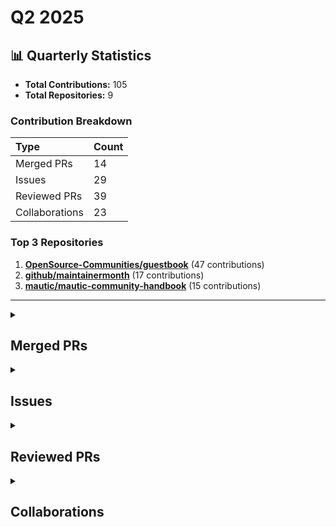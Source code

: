 # Q2 2025

## 📊 Quarterly Statistics

* **Total Contributions:** 105
* **Total Repositories:** 9

### Contribution Breakdown

| Type | Count |
| :--- | :--- |
| Merged PRs | 14 |
| Issues | 29 |
| Reviewed PRs | 39 |
| Collaborations | 23 |

### Top 3 Repositories

1. [**OpenSource-Communities/guestbook**](https://github.com/OpenSource-Communities/guestbook) (47 contributions)
2. [**github/maintainermonth**](https://github.com/github/maintainermonth) (17 contributions)
3. [**mautic/mautic-community-handbook**](https://github.com/mautic/mautic-community-handbook) (15 contributions)

---

<details>
 <summary><h2>Merged PRs</h2></summary>
<table style='width:100%; table-layout:fixed;'>
  <thead>
    <tr>
      <th style='width:5%;'>No.</th>
      <th style='width:20%;'>Project Name</th>
      <th style='width:30%;'>Title</th>
      <th style='width:15%;'>Created At</th>
      <th style='width:15%;'>Merged At</th>
      <th style='width:15%;'>Review Period</th>
    </tr>
  </thead>
  <tbody>
    <tr>
      <td>1.</td>
      <td>mautic/mautic-community-handbook</td>
      <td><a href='https://github.com/mautic/mautic-community-handbook/pull/309'>Remove Mautic features from Vale</a></td>
      <td>2025-06-26</td>
      <td>2025-06-26</td>
      <td>0 days</td>
    </tr>
    <tr>
      <td>2.</td>
      <td>Virtual-Coffee/VC-Community-Docs</td>
      <td><a href='https://github.com/Virtual-Coffee/VC-Community-Docs/pull/507'>docs: Update README and Maintainers Page</a></td>
      <td>2025-06-23</td>
      <td>2025-06-23</td>
      <td>0 days</td>
    </tr>
    <tr>
      <td>3.</td>
      <td>mautic/user-documentation</td>
      <td><a href='https://github.com/mautic/user-documentation/pull/402'>Remove update command from 6.0 docs</a></td>
      <td>2025-06-10</td>
      <td>2025-06-16</td>
      <td>6 days</td>
    </tr>
    <tr>
      <td>4.</td>
      <td>mautic/user-documentation</td>
      <td><a href='https://github.com/mautic/user-documentation/pull/401'>Remove update command from 5.2 docs</a></td>
      <td>2025-06-10</td>
      <td>2025-06-16</td>
      <td>6 days</td>
    </tr>
    <tr>
      <td>5.</td>
      <td>mautic/user-documentation</td>
      <td><a href='https://github.com/mautic/user-documentation/pull/400'>Remove update command from 5.x docs</a></td>
      <td>2025-06-10</td>
      <td>2025-06-16</td>
      <td>6 days</td>
    </tr>
    <tr>
      <td>6.</td>
      <td>mautic/user-documentation</td>
      <td><a href='https://github.com/mautic/user-documentation/pull/403'>Remove update command from 4.x docs</a></td>
      <td>2025-06-10</td>
      <td>2025-06-16</td>
      <td>6 days</td>
    </tr>
    <tr>
      <td>7.</td>
      <td>Virtual-Coffee/VC-Community-Docs</td>
      <td><a href='https://github.com/Virtual-Coffee/VC-Community-Docs/pull/504'>docs: Update root's README</a></td>
      <td>2025-06-03</td>
      <td>2025-06-05</td>
      <td>2 days</td>
    </tr>
    <tr>
      <td>8.</td>
      <td>Virtual-Coffee/VC-Community-Docs</td>
      <td><a href='https://github.com/Virtual-Coffee/VC-Community-Docs/pull/486'>docs: Update the docs for "New Year, New Goal" challenge</a></td>
      <td>2025-02-11</td>
      <td>2025-06-04</td>
      <td>113 days</td>
    </tr>
    <tr>
      <td>9.</td>
      <td>Virtual-Coffee/virtualcoffee.io</td>
      <td><a href='https://github.com/Virtual-Coffee/virtualcoffee.io/pull/1348'>Add "Summer 2025 Bi-Month Challenge: Get Job Ready" to the website</a></td>
      <td>2025-05-28</td>
      <td>2025-06-01</td>
      <td>4 days</td>
    </tr>
    <tr>
      <td>10.</td>
      <td>Virtual-Coffee/virtualcoffee.io</td>
      <td><a href='https://github.com/Virtual-Coffee/virtualcoffee.io/pull/1343'>feat: Add May 2025 Challenge to the Website</a></td>
      <td>2025-04-28</td>
      <td>2025-04-30</td>
      <td>2 days</td>
    </tr>
    <tr>
      <td>11.</td>
      <td>github/maintainermonth</td>
      <td><a href='https://github.com/github/maintainermonth/pull/300'>Change header's background color</a></td>
      <td>2025-04-23</td>
      <td>2025-04-23</td>
      <td>0 days</td>
    </tr>
    <tr>
      <td>12.</td>
      <td>github/maintainermonth</td>
      <td><a href='https://github.com/github/maintainermonth/pull/277'>fix: Change event labels' background color</a></td>
      <td>2025-04-21</td>
      <td>2025-04-22</td>
      <td>1 days</td>
    </tr>
    <tr>
      <td>13.</td>
      <td>github/maintainermonth</td>
      <td><a href='https://github.com/github/maintainermonth/pull/258'>fix: Blog title for Chrissy Codes</a></td>
      <td>2025-04-18</td>
      <td>2025-04-18</td>
      <td>0 days</td>
    </tr>
    <tr>
      <td>14.</td>
      <td>github/maintainermonth</td>
      <td><a href='https://github.com/github/maintainermonth/pull/255'>fix: Typo for the word "Maintainer"</a></td>
      <td>2025-04-17</td>
      <td>2025-04-17</td>
      <td>0 days</td>
    </tr>
  </tbody>
</table>
</details>

<details>
 <summary><h2>Issues</h2></summary>
<table style='width:100%; table-layout:fixed;'>
  <thead>
    <tr>
      <th style='width:5%;'>No.</th>
      <th style='width:25%;'>Project Name</th>
      <th style='width:35%;'>Title</th>
      <th style='width:15%;'>Created At</th>
      <th style='width:15%;'>Closed At</th>
      <th style='width:10%;'>Closing Period</th>
    </tr>
  </thead>
  <tbody>
    <tr>
      <td>1.</td>
      <td>mautic/mautic-community-handbook</td>
      <td><a href='https://github.com/mautic/mautic-community-handbook/issues/308'>Remove Mautic features from Vale</a></td>
      <td>2025-06-26</td>
      <td>2025-06-26</td>
      <td>0 days</td>
    </tr>
    <tr>
      <td>2.</td>
      <td>mautic/user-documentation</td>
      <td><a href='https://github.com/mautic/user-documentation/issues/399'>Remove harmful command</a></td>
      <td>2025-06-10</td>
      <td>2025-06-16</td>
      <td>7 days</td>
    </tr>
    <tr>
      <td>3.</td>
      <td>Virtual-Coffee/VC-Community-Docs</td>
      <td><a href='https://github.com/Virtual-Coffee/VC-Community-Docs/issues/506'>docs: Move Maintainers section from README to Maintainers page</a></td>
      <td>2025-06-08</td>
      <td>2025-06-23</td>
      <td>15 days</td>
    </tr>
    <tr>
      <td>4.</td>
      <td>Virtual-Coffee/VC-Community-Docs</td>
      <td><a href='https://github.com/Virtual-Coffee/VC-Community-Docs/issues/505'>Update docs' README</a></td>
      <td>2025-06-03</td>
      <td>2025-06-23</td>
      <td>20 days</td>
    </tr>
    <tr>
      <td>5.</td>
      <td>Virtual-Coffee/VC-Community-Docs</td>
      <td><a href='https://github.com/Virtual-Coffee/VC-Community-Docs/issues/503'>Update root's README</a></td>
      <td>2025-06-02</td>
      <td>2025-06-05</td>
      <td>3 days</td>
    </tr>
    <tr>
      <td>6.</td>
      <td>Virtual-Coffee/virtualcoffee.io</td>
      <td><a href='https://github.com/Virtual-Coffee/virtualcoffee.io/issues/1353'>Add Resources to the Job Hunt Page -- Do Not Close This Issue!</a></td>
      <td>2025-05-31</td>
      <td>N/A</td>
      <td>Open</td>
    </tr>
    <tr>
      <td>7.</td>
      <td>Virtual-Coffee/virtualcoffee.io</td>
      <td><a href='https://github.com/Virtual-Coffee/virtualcoffee.io/issues/1351'>Add Job Hunt to the Developer Resources</a></td>
      <td>2025-05-30</td>
      <td>2025-07-25</td>
      <td>56 days</td>
    </tr>
    <tr>
      <td>8.</td>
      <td>Virtual-Coffee/virtualcoffee.io</td>
      <td><a href='https://github.com/Virtual-Coffee/virtualcoffee.io/issues/1347'>Add June-July 2025 challenge to the website</a></td>
      <td>2025-05-28</td>
      <td>2025-06-01</td>
      <td>4 days</td>
    </tr>
    <tr>
      <td>9.</td>
      <td>OpenSource-Communities/pizza-verse</td>
      <td><a href='https://github.com/OpenSource-Communities/pizza-verse/issues/114'>Docs: Update docs</a></td>
      <td>2025-05-20</td>
      <td>2025-10-02</td>
      <td>135 days</td>
    </tr>
    <tr>
      <td>10.</td>
      <td>OpenSource-Communities/guestbook</td>
      <td><a href='https://github.com/OpenSource-Communities/guestbook/issues/755'>Docs: Update docs</a></td>
      <td>2025-05-20</td>
      <td>2025-09-04</td>
      <td>107 days</td>
    </tr>
    <tr>
      <td>11.</td>
      <td>mautic/mautic-community-handbook</td>
      <td><a href='https://github.com/mautic/mautic-community-handbook/issues/300'>Add `toctree` for the "Developer" section</a></td>
      <td>2025-05-05</td>
      <td>2025-07-29</td>
      <td>85 days</td>
    </tr>
    <tr>
      <td>12.</td>
      <td>OpenSource-Communities/guestbook</td>
      <td><a href='https://github.com/OpenSource-Communities/guestbook/issues/735'>Feature: Add @aerg04 as a contributor</a></td>
      <td>2025-04-29</td>
      <td>2025-04-29</td>
      <td>0 days</td>
    </tr>
    <tr>
      <td>13.</td>
      <td>Virtual-Coffee/virtualcoffee.io</td>
      <td><a href='https://github.com/Virtual-Coffee/virtualcoffee.io/issues/1342'>Add May 2025 Challenge to the Website</a></td>
      <td>2025-04-28</td>
      <td>2025-04-30</td>
      <td>2 days</td>
    </tr>
    <tr>
      <td>14.</td>
      <td>github/maintainermonth</td>
      <td><a href='https://github.com/github/maintainermonth/issues/274'>Event labels background color don't pass contrast checker for accessibility</a></td>
      <td>2025-04-20</td>
      <td>2025-04-22</td>
      <td>2 days</td>
    </tr>
    <tr>
      <td>15.</td>
      <td>github/maintainermonth</td>
      <td><a href='https://github.com/github/maintainermonth/issues/273'>Background color for podcast label doesn't pass color contrast for accessibility</a></td>
      <td>2025-04-20</td>
      <td>2025-04-20</td>
      <td>0 days</td>
    </tr>
    <tr>
      <td>16.</td>
      <td>github/maintainermonth</td>
      <td><a href='https://github.com/github/maintainermonth/issues/272'>Issues with `yarn` on Windows 11</a></td>
      <td>2025-04-20</td>
      <td>N/A</td>
      <td>Open</td>
    </tr>
    <tr>
      <td>17.</td>
      <td>github/maintainermonth</td>
      <td><a href='https://github.com/github/maintainermonth/issues/270'>Add CODEOWNERS file</a></td>
      <td>2025-04-20</td>
      <td>2025-04-24</td>
      <td>4 days</td>
    </tr>
    <tr>
      <td>18.</td>
      <td>github/maintainermonth</td>
      <td><a href='https://github.com/github/maintainermonth/issues/265'>Inline buttons are causing white space on mobile screen</a></td>
      <td>2025-04-18</td>
      <td>2025-04-29</td>
      <td>10 days</td>
    </tr>
    <tr>
      <td>19.</td>
      <td>github/maintainermonth</td>
      <td><a href='https://github.com/github/maintainermonth/issues/259'>Text and button overlap with image on mobile screens </a></td>
      <td>2025-04-18</td>
      <td>N/A</td>
      <td>Open</td>
    </tr>
    <tr>
      <td>20.</td>
      <td>github/maintainermonth</td>
      <td><a href='https://github.com/github/maintainermonth/issues/257'>Incorrect title in the library</a></td>
      <td>2025-04-18</td>
      <td>2025-04-18</td>
      <td>0 days</td>
    </tr>
    <tr>
      <td>21.</td>
      <td>github/maintainermonth</td>
      <td><a href='https://github.com/github/maintainermonth/issues/256'>Typo for the word "Maintainer"</a></td>
      <td>2025-04-17</td>
      <td>2025-04-17</td>
      <td>0 days</td>
    </tr>
    <tr>
      <td>22.</td>
      <td>mautic/mautic-community-handbook</td>
      <td><a href='https://github.com/mautic/mautic-community-handbook/issues/289'>Convert "Community reviews" section to RST</a></td>
      <td>2025-04-16</td>
      <td>2025-07-31</td>
      <td>106 days</td>
    </tr>
    <tr>
      <td>23.</td>
      <td>mautic/mautic-community-handbook</td>
      <td><a href='https://github.com/mautic/mautic-community-handbook/issues/288'>Convert "Developer documentation" section to RST</a></td>
      <td>2025-04-16</td>
      <td>2025-07-31</td>
      <td>106 days</td>
    </tr>
    <tr>
      <td>24.</td>
      <td>mautic/mautic-community-handbook</td>
      <td><a href='https://github.com/mautic/mautic-community-handbook/issues/287'>Convert "Pull requests" section to RST</a></td>
      <td>2025-04-16</td>
      <td>2025-07-31</td>
      <td>106 days</td>
    </tr>
    <tr>
      <td>25.</td>
      <td>mautic/mautic-community-handbook</td>
      <td><a href='https://github.com/mautic/mautic-community-handbook/issues/286'>Convert "Bugs" section to RST</a></td>
      <td>2025-04-16</td>
      <td>2025-07-31</td>
      <td>106 days</td>
    </tr>
    <tr>
      <td>26.</td>
      <td>mautic/mautic-community-handbook</td>
      <td><a href='https://github.com/mautic/mautic-community-handbook/issues/285'>Convert "Local environment setup" to RST</a></td>
      <td>2025-04-16</td>
      <td>2025-07-31</td>
      <td>106 days</td>
    </tr>
    <tr>
      <td>27.</td>
      <td>mautic/mautic-community-handbook</td>
      <td><a href='https://github.com/mautic/mautic-community-handbook/issues/284'>Convert "Code" section to RST</a></td>
      <td>2025-04-16</td>
      <td>2025-07-31</td>
      <td>106 days</td>
    </tr>
    <tr>
      <td>28.</td>
      <td>mautic/mautic-community-handbook</td>
      <td><a href='https://github.com/mautic/mautic-community-handbook/issues/283'>Developer - https://contribute.mautic.org/contributing-to-mautic/developer</a></td>
      <td>2025-04-16</td>
      <td>2025-04-16</td>
      <td>0 days</td>
    </tr>
    <tr>
      <td>29.</td>
      <td>mautic/mautic-community-handbook</td>
      <td><a href='https://github.com/mautic/mautic-community-handbook/issues/282'>Convert "Developer" section in the "Contributing to Mautic" section to RST</a></td>
      <td>2025-04-14</td>
      <td>2025-07-31</td>
      <td>108 days</td>
    </tr>
  </tbody>
</table>
</details>

<details>
 <summary><h2>Reviewed PRs</h2></summary>
<table style='width:100%; table-layout:fixed;'>
  <thead>
    <tr>
      <th style='width:5%;'>No.</th>
      <th style='width:20%;'>Project Name</th>
      <th style='width:28%;'>Title</th>
      <th style='width:10%;'>Created At</th>
      <th style='width:15%;'>My First Review</th>
      <th style='width:10%;'>My First Review Period</th>
      <th style='width:14%;'>Last Update / State</th>
    </tr>
  </thead>
  <tbody>
    <tr>
      <td>1.</td>
      <td>OpenSource-Communities/guestbook</td>
      <td><a href='https://github.com/OpenSource-Communities/guestbook/pull/786'>feat: add @acskii as a contributor</a></td>
      <td>2025-06-29</td>
      <td>2025-06-30</td>
      <td>1 days</td>
      <td>2025-06-30<br><strong>MERGED</strong></td>
    </tr>
    <tr>
      <td>2.</td>
      <td>mautic/mautic-community-handbook</td>
      <td><a href='https://github.com/mautic/mautic-community-handbook/pull/306'>Add Python path to VCS settings in devcontainer.json</a></td>
      <td>2025-06-20</td>
      <td>2025-06-20</td>
      <td>0 days</td>
      <td>2025-06-26<br><strong>MERGED</strong></td>
    </tr>
    <tr>
      <td>3.</td>
      <td>mautic/mautic-community-handbook</td>
      <td><a href='https://github.com/mautic/mautic-community-handbook/pull/307'>Small heading nesting fix</a></td>
      <td>2025-06-26</td>
      <td>2025-06-26</td>
      <td>0 days</td>
      <td>2025-06-26<br><strong>MERGED</strong></td>
    </tr>
    <tr>
      <td>4.</td>
      <td>mautic/mautic-community-handbook</td>
      <td><a href='https://github.com/mautic/mautic-community-handbook/pull/303'>Update governance model: Product-specific governance</a></td>
      <td>2025-05-14</td>
      <td>2025-06-04</td>
      <td>21 days</td>
      <td>2025-06-26<br><strong>MERGED</strong></td>
    </tr>
    <tr>
      <td>5.</td>
      <td>mautic/mautic-community-handbook</td>
      <td><a href='https://github.com/mautic/mautic-community-handbook/pull/305'>Add support for GitHub Codespaces</a></td>
      <td>2025-06-17</td>
      <td>2025-06-19</td>
      <td>2 days</td>
      <td>2025-06-19<br><strong>MERGED</strong></td>
    </tr>
    <tr>
      <td>6.</td>
      <td>OpenSource-Communities/guestbook</td>
      <td><a href='https://github.com/OpenSource-Communities/guestbook/pull/784'>feat: Add @Akintademuyiwa24 as a contributor</a></td>
      <td>2025-06-13</td>
      <td>2025-06-17</td>
      <td>3 days</td>
      <td>2025-06-17<br><strong>MERGED</strong></td>
    </tr>
    <tr>
      <td>7.</td>
      <td>OpenSource-Communities/guestbook</td>
      <td><a href='https://github.com/OpenSource-Communities/guestbook/pull/777'>docs: update @sujanthapa01 as a contributor</a></td>
      <td>2025-06-06</td>
      <td>2025-06-09</td>
      <td>3 days</td>
      <td>2025-06-12<br><strong>CLOSED</strong></td>
    </tr>
    <tr>
      <td>8.</td>
      <td>OpenSource-Communities/guestbook</td>
      <td><a href='https://github.com/OpenSource-Communities/guestbook/pull/782'>feat: Add @mathncode-sid as a contributor</a></td>
      <td>2025-06-09</td>
      <td>2025-06-09</td>
      <td>0 days</td>
      <td>2025-06-11<br><strong>MERGED</strong></td>
    </tr>
    <tr>
      <td>9.</td>
      <td>OpenSource-Communities/guestbook</td>
      <td><a href='https://github.com/OpenSource-Communities/guestbook/pull/779'>feat: Add @darlopvil as a contributor</a></td>
      <td>2025-06-07</td>
      <td>2025-06-09</td>
      <td>2 days</td>
      <td>2025-06-09<br><strong>MERGED</strong></td>
    </tr>
    <tr>
      <td>10.</td>
      <td>github/maintainermonth</td>
      <td><a href='https://github.com/github/maintainermonth/pull/327'>docs: improve CONTRIBUTING.md</a></td>
      <td>2025-05-06</td>
      <td>2025-05-07</td>
      <td>1 days</td>
      <td>2025-06-06<br><strong>CLOSED</strong></td>
    </tr>
    <tr>
      <td>11.</td>
      <td>Virtual-Coffee/VC-Community-Docs</td>
      <td><a href='https://github.com/Virtual-Coffee/VC-Community-Docs/pull/502'>501 docs update the coffee tables documentation</a></td>
      <td>2025-06-01</td>
      <td>2025-06-02</td>
      <td>2 days</td>
      <td>2025-06-05<br><strong>MERGED</strong></td>
    </tr>
    <tr>
      <td>12.</td>
      <td>OpenSource-Communities/guestbook</td>
      <td><a href='https://github.com/OpenSource-Communities/guestbook/pull/736'>docs: Add Akhilesh1310 to Contributors Section</a></td>
      <td>2025-05-01</td>
      <td>2025-05-02</td>
      <td>1 days</td>
      <td>2025-06-02<br><strong>CLOSED</strong></td>
    </tr>
    <tr>
      <td>13.</td>
      <td>OpenSource-Communities/guestbook</td>
      <td><a href='https://github.com/OpenSource-Communities/guestbook/pull/732'>docs: add @edwinkuruvila as a contributor</a></td>
      <td>2025-04-21</td>
      <td>2025-04-28</td>
      <td>7 days</td>
      <td>2025-06-02<br><strong>MERGED</strong></td>
    </tr>
    <tr>
      <td>14.</td>
      <td>OpenSource-Communities/guestbook</td>
      <td><a href='https://github.com/OpenSource-Communities/guestbook/pull/724'>feat: add ghostdeveloper404 as a contributor</a></td>
      <td>2025-04-11</td>
      <td>2025-04-12</td>
      <td>1 days</td>
      <td>2025-05-29<br><strong>CLOSED</strong></td>
    </tr>
    <tr>
      <td>15.</td>
      <td>OpenSource-Communities/guestbook</td>
      <td><a href='https://github.com/OpenSource-Communities/guestbook/pull/722'>feat: Add <@Justin-WebDev> as a contributor</a></td>
      <td>2025-04-08</td>
      <td>2025-04-09</td>
      <td>1 days</td>
      <td>2025-05-29<br><strong>MERGED</strong></td>
    </tr>
    <tr>
      <td>16.</td>
      <td>OpenSource-Communities/guestbook</td>
      <td><a href='https://github.com/OpenSource-Communities/guestbook/pull/719'>feat: Add @JingjieGao as a contributor</a></td>
      <td>2025-04-07</td>
      <td>2025-04-09</td>
      <td>3 days</td>
      <td>2025-05-29<br><strong>MERGED</strong></td>
    </tr>
    <tr>
      <td>17.</td>
      <td>OpenSource-Communities/guestbook</td>
      <td><a href='https://github.com/OpenSource-Communities/guestbook/pull/717'>feat: Add @matheus0214 as a contributor</a></td>
      <td>2025-04-06</td>
      <td>2025-04-09</td>
      <td>3 days</td>
      <td>2025-05-29<br><strong>MERGED</strong></td>
    </tr>
    <tr>
      <td>18.</td>
      <td>OpenSource-Communities/guestbook</td>
      <td><a href='https://github.com/OpenSource-Communities/guestbook/pull/761'>docs: add @TomasDarquier as a contributor</a></td>
      <td>2025-05-28</td>
      <td>2025-05-29</td>
      <td>1 days</td>
      <td>2025-05-29<br><strong>MERGED</strong></td>
    </tr>
    <tr>
      <td>19.</td>
      <td>OpenSource-Communities/guestbook</td>
      <td><a href='https://github.com/OpenSource-Communities/guestbook/pull/758'>docs: add @topSimpa as a contributor</a></td>
      <td>2025-05-21</td>
      <td>2025-05-21</td>
      <td>0 days</td>
      <td>2025-05-21<br><strong>MERGED</strong></td>
    </tr>
    <tr>
      <td>20.</td>
      <td>OpenSource-Communities/guestbook</td>
      <td><a href='https://github.com/OpenSource-Communities/guestbook/pull/752'>feat: add @drazerd as a contributor</a></td>
      <td>2025-05-17</td>
      <td>2025-05-19</td>
      <td>2 days</td>
      <td>2025-05-19<br><strong>MERGED</strong></td>
    </tr>
    <tr>
      <td>21.</td>
      <td>OpenSource-Communities/guestbook</td>
      <td><a href='https://github.com/OpenSource-Communities/guestbook/pull/738'>feat: Add porteristhechampion as a contributor</a></td>
      <td>2025-05-05</td>
      <td>2025-05-16</td>
      <td>11 days</td>
      <td>2025-05-16<br><strong>MERGED</strong></td>
    </tr>
    <tr>
      <td>22.</td>
      <td>OpenSource-Communities/pizza-verse</td>
      <td><a href='https://github.com/OpenSource-Communities/pizza-verse/pull/108'>feat: Add BBQ Chicken Pizza</a></td>
      <td>2024-09-03</td>
      <td>2024-09-06</td>
      <td>3 days</td>
      <td>2025-05-10<br><strong>CLOSED</strong></td>
    </tr>
    <tr>
      <td>23.</td>
      <td>OpenSource-Communities/guestbook</td>
      <td><a href='https://github.com/OpenSource-Communities/guestbook/pull/728'>docs: add @QUxPTA as a contributor</a></td>
      <td>2025-04-15</td>
      <td>2025-04-28</td>
      <td>13 days</td>
      <td>2025-04-29<br><strong>MERGED</strong></td>
    </tr>
    <tr>
      <td>24.</td>
      <td>OpenSource-Communities/guestbook</td>
      <td><a href='https://github.com/OpenSource-Communities/guestbook/pull/730'>feat: Add sademban as a contributor</a></td>
      <td>2025-04-20</td>
      <td>2025-04-28</td>
      <td>8 days</td>
      <td>2025-04-29<br><strong>MERGED</strong></td>
    </tr>
    <tr>
      <td>25.</td>
      <td>OpenSource-Communities/pizza-verse</td>
      <td><a href='https://github.com/OpenSource-Communities/pizza-verse/pull/112'>feat: Add new pizza recipe</a></td>
      <td>2025-04-15</td>
      <td>2025-04-29</td>
      <td>14 days</td>
      <td>2025-04-29<br><strong>OPEN</strong></td>
    </tr>
    <tr>
      <td>26.</td>
      <td>OpenSource-Communities/guestbook</td>
      <td><a href='https://github.com/OpenSource-Communities/guestbook/pull/703'>feat: Add @aerg04 as a contributor</a></td>
      <td>2025-03-08</td>
      <td>2025-03-11</td>
      <td>3 days</td>
      <td>2025-04-29<br><strong>MERGED</strong></td>
    </tr>
    <tr>
      <td>27.</td>
      <td>OpenSource-Communities/guestbook</td>
      <td><a href='https://github.com/OpenSource-Communities/guestbook/pull/715'>feat: Add @TanishqV5 as contributor</a></td>
      <td>2025-04-01</td>
      <td>2025-04-03</td>
      <td>2 days</td>
      <td>2025-04-29<br><strong>MERGED</strong></td>
    </tr>
    <tr>
      <td>28.</td>
      <td>OpenSource-Communities/guestbook</td>
      <td><a href='https://github.com/OpenSource-Communities/guestbook/pull/702'>feat: Add @voaidesr as a contributor </a></td>
      <td>2025-03-08</td>
      <td>2025-03-11</td>
      <td>3 days</td>
      <td>2025-04-29<br><strong>MERGED</strong></td>
    </tr>
    <tr>
      <td>29.</td>
      <td>OpenSource-Communities/guestbook</td>
      <td><a href='https://github.com/OpenSource-Communities/guestbook/pull/692'>feat: Add @vivienogoun as a contributor</a></td>
      <td>2025-02-25</td>
      <td>2025-02-26</td>
      <td>1 days</td>
      <td>2025-04-29<br><strong>MERGED</strong></td>
    </tr>
    <tr>
      <td>30.</td>
      <td>OpenSource-Communities/guestbook</td>
      <td><a href='https://github.com/OpenSource-Communities/guestbook/pull/672'>docs: add @Muzammil-cyber as a contributor</a></td>
      <td>2025-02-13</td>
      <td>2025-02-13</td>
      <td>0 days</td>
      <td>2025-04-29<br><strong>MERGED</strong></td>
    </tr>
    <tr>
      <td>31.</td>
      <td>OpenSource-Communities/guestbook</td>
      <td><a href='https://github.com/OpenSource-Communities/guestbook/pull/658'>docs: add @doraemon2200 as a contributor</a></td>
      <td>2025-01-31</td>
      <td>2025-02-05</td>
      <td>5 days</td>
      <td>2025-04-29<br><strong>MERGED</strong></td>
    </tr>
    <tr>
      <td>32.</td>
      <td>OpenSource-Communities/guestbook</td>
      <td><a href='https://github.com/OpenSource-Communities/guestbook/pull/633'>docs: add @madevanni as a contributor</a></td>
      <td>2025-01-13</td>
      <td>2025-01-20</td>
      <td>7 days</td>
      <td>2025-04-29<br><strong>MERGED</strong></td>
    </tr>
    <tr>
      <td>33.</td>
      <td>OpenSource-Communities/guestbook</td>
      <td><a href='https://github.com/OpenSource-Communities/guestbook/pull/631'>feat: Add @Lmdingi as a contributor</a></td>
      <td>2025-01-11</td>
      <td>2025-01-20</td>
      <td>9 days</td>
      <td>2025-04-29<br><strong>MERGED</strong></td>
    </tr>
    <tr>
      <td>34.</td>
      <td>OpenSource-Communities/guestbook</td>
      <td><a href='https://github.com/OpenSource-Communities/guestbook/pull/726'>feat: Add <@Alz3bi> as a contributor</a></td>
      <td>2025-04-13</td>
      <td>2025-04-28</td>
      <td>15 days</td>
      <td>2025-04-28<br><strong>MERGED</strong></td>
    </tr>
    <tr>
      <td>35.</td>
      <td>Virtual-Coffee/VC-Community-Docs</td>
      <td><a href='https://github.com/Virtual-Coffee/VC-Community-Docs/pull/491'>docs: Replace references to old newsletter link with new link</a></td>
      <td>2025-03-22</td>
      <td>2025-03-25</td>
      <td>3 days</td>
      <td>2025-04-20<br><strong>MERGED</strong></td>
    </tr>
    <tr>
      <td>36.</td>
      <td>OpenSource-Communities/guestbook</td>
      <td><a href='https://github.com/OpenSource-Communities/guestbook/pull/720'>feat: Add @samuelard7 as a contributor</a></td>
      <td>2025-04-08</td>
      <td>2025-04-09</td>
      <td>1 days</td>
      <td>2025-04-09<br><strong>MERGED</strong></td>
    </tr>
    <tr>
      <td>37.</td>
      <td>OpenSource-Communities/guestbook</td>
      <td><a href='https://github.com/OpenSource-Communities/guestbook/pull/708'>feat: Add @samuelard7 as a contributor</a></td>
      <td>2025-03-19</td>
      <td>2025-03-21</td>
      <td>3 days</td>
      <td>2025-04-08<br><strong>CLOSED</strong></td>
    </tr>
    <tr>
      <td>38.</td>
      <td>OpenSource-Communities/guestbook</td>
      <td><a href='https://github.com/OpenSource-Communities/guestbook/pull/712'>feat: Add @ValLee4 as a contributor</a></td>
      <td>2025-03-29</td>
      <td>2025-04-03</td>
      <td>4 days</td>
      <td>2025-04-03<br><strong>MERGED</strong></td>
    </tr>
    <tr>
      <td>39.</td>
      <td>OpenSource-Communities/intro</td>
      <td><a href='https://github.com/OpenSource-Communities/intro/pull/256'>fix: typo and grammatical issue</a></td>
      <td>2025-03-29</td>
      <td>2025-04-03</td>
      <td>5 days</td>
      <td>2025-04-03<br><strong>MERGED</strong></td>
    </tr>
  </tbody>
</table>
</details>

<details>
 <summary><h2>Collaborations</h2></summary>
<table style='width:100%; table-layout:fixed;'>
  <thead>
    <tr>
      <th style='width:5%;'>No.</th>
      <th style='width:30%;'>Project Name</th>
      <th style='width:35%;'>Title</th>
      <th style='width:15%;'>Created At</th>
      <th style='width:15%;'>Commented At</th>
    </tr>
  </thead>
  <tbody>
    <tr>
      <td>1.</td>
      <td>Virtual-Coffee/virtualcoffee.io</td>
      <td><a href='https://github.com/Virtual-Coffee/virtualcoffee.io/issues/1356'>Broken link: /podcast/0204-debra-kaye</a></td>
      <td>2025-06-05</td>
      <td>2025-06-09</td>
    </tr>
    <tr>
      <td>2.</td>
      <td>OpenSource-Communities/guestbook</td>
      <td><a href='https://github.com/OpenSource-Communities/guestbook/pull/776'>docs: update @sujanthapa01 as a contributor</a></td>
      <td>2025-06-06</td>
      <td>2025-06-06</td>
    </tr>
    <tr>
      <td>3.</td>
      <td>OpenSource-Communities/guestbook</td>
      <td><a href='https://github.com/OpenSource-Communities/guestbook/pull/774'>docs: Add @Ufidtech as a contributor</a></td>
      <td>2025-06-04</td>
      <td>2025-06-05</td>
    </tr>
    <tr>
      <td>4.</td>
      <td>OpenSource-Communities/guestbook</td>
      <td><a href='https://github.com/OpenSource-Communities/guestbook/pull/772'>feat: add @Ufidtech as a contributor</a></td>
      <td>2025-06-04</td>
      <td>2025-06-04</td>
    </tr>
    <tr>
      <td>5.</td>
      <td>OpenSource-Communities/guestbook</td>
      <td><a href='https://github.com/OpenSource-Communities/guestbook/issues/767'>Feature: Add @Ufidtech as a contributor</a></td>
      <td>2025-06-04</td>
      <td>2025-06-04</td>
    </tr>
    <tr>
      <td>6.</td>
      <td>OpenSource-Communities/guestbook</td>
      <td><a href='https://github.com/OpenSource-Communities/guestbook/issues/734'>Feature: Add @mayurk224 as a contributor</a></td>
      <td>2025-04-25</td>
      <td>2025-06-02</td>
    </tr>
    <tr>
      <td>7.</td>
      <td>OpenSource-Communities/guestbook</td>
      <td><a href='https://github.com/OpenSource-Communities/guestbook/issues/733'>ADD @RiadGuerni as a contributor</a></td>
      <td>2025-04-24</td>
      <td>2025-06-02</td>
    </tr>
    <tr>
      <td>8.</td>
      <td>OpenSource-Communities/guestbook</td>
      <td><a href='https://github.com/OpenSource-Communities/guestbook/issues/723'>Feature:Add ghostdeveloper404 as a contributor.</a></td>
      <td>2025-04-11</td>
      <td>2025-06-02</td>
    </tr>
    <tr>
      <td>9.</td>
      <td>OpenSource-Communities/guestbook</td>
      <td><a href='https://github.com/OpenSource-Communities/guestbook/issues/709'>Feature: Add @arvidtorbjoernsen as a contributor</a></td>
      <td>2025-03-19</td>
      <td>2025-04-29</td>
    </tr>
    <tr>
      <td>10.</td>
      <td>OpenSource-Communities/guestbook</td>
      <td><a href='https://github.com/OpenSource-Communities/guestbook/issues/707'>Feature: Add @samuelard7 as a contributor</a></td>
      <td>2025-03-19</td>
      <td>2025-04-29</td>
    </tr>
    <tr>
      <td>11.</td>
      <td>OpenSource-Communities/guestbook</td>
      <td><a href='https://github.com/OpenSource-Communities/guestbook/issues/706'>Feature: Add @Ke-vin-S as a contributor.</a></td>
      <td>2025-03-12</td>
      <td>2025-04-29</td>
    </tr>
    <tr>
      <td>12.</td>
      <td>OpenSource-Communities/guestbook</td>
      <td><a href='https://github.com/OpenSource-Communities/guestbook/issues/679'>Feature: Add @tejasbargujepatil as a contributor.</a></td>
      <td>2025-02-18</td>
      <td>2025-04-29</td>
    </tr>
    <tr>
      <td>13.</td>
      <td>OpenSource-Communities/guestbook</td>
      <td><a href='https://github.com/OpenSource-Communities/guestbook/issues/664'>Feature: Add @timothyjgrant11 as a contributor</a></td>
      <td>2025-02-05</td>
      <td>2025-04-29</td>
    </tr>
    <tr>
      <td>14.</td>
      <td>OpenSource-Communities/guestbook</td>
      <td><a href='https://github.com/OpenSource-Communities/guestbook/issues/663'>Feature: Add @karthik4222 as a contributor</a></td>
      <td>2025-02-04</td>
      <td>2025-04-29</td>
    </tr>
    <tr>
      <td>15.</td>
      <td>OpenSource-Communities/guestbook</td>
      <td><a href='https://github.com/OpenSource-Communities/guestbook/issues/656'>Feature: Add @DenisaHaka as a contributor</a></td>
      <td>2025-01-30</td>
      <td>2025-04-29</td>
    </tr>
    <tr>
      <td>16.</td>
      <td>OpenSource-Communities/guestbook</td>
      <td><a href='https://github.com/OpenSource-Communities/guestbook/issues/647'>Feature: Add @ItsAurelai as a contributor</a></td>
      <td>2025-01-22</td>
      <td>2025-04-29</td>
    </tr>
    <tr>
      <td>17.</td>
      <td>OpenSource-Communities/guestbook</td>
      <td><a href='https://github.com/OpenSource-Communities/guestbook/issues/634'>Feature: Add aleena-jaison</a></td>
      <td>2025-01-14</td>
      <td>2025-04-29</td>
    </tr>
    <tr>
      <td>18.</td>
      <td>Virtual-Coffee/virtualcoffee.io</td>
      <td><a href='https://github.com/Virtual-Coffee/virtualcoffee.io/issues/1339'>Link to new VC Community Docs site</a></td>
      <td>2025-04-20</td>
      <td>2025-04-20</td>
    </tr>
    <tr>
      <td>19.</td>
      <td>github/maintainermonth</td>
      <td><a href='https://github.com/github/maintainermonth/issues/269'>Add additional social icons</a></td>
      <td>2025-04-19</td>
      <td>2025-04-19</td>
    </tr>
    <tr>
      <td>20.</td>
      <td>github/maintainermonth</td>
      <td><a href='https://github.com/github/maintainermonth/issues/262'>Header has no contrast!</a></td>
      <td>2025-04-18</td>
      <td>2025-04-18</td>
    </tr>
    <tr>
      <td>21.</td>
      <td>github/maintainermonth</td>
      <td><a href='https://github.com/github/maintainermonth/issues/246'>Discussion/Improvement: How can we improve the library of resources?</a></td>
      <td>2025-04-17</td>
      <td>2025-04-18</td>
    </tr>
    <tr>
      <td>22.</td>
      <td>github/maintainermonth</td>
      <td><a href='https://github.com/github/maintainermonth/issues/247'>Update contributing guide</a></td>
      <td>2025-04-17</td>
      <td>2025-04-17</td>
    </tr>
    <tr>
      <td>23.</td>
      <td>open-sauced/docs</td>
      <td><a href='https://github.com/open-sauced/docs/issues/443'>Bug: Sign-up instructions in documentation are outdated</a></td>
      <td>2025-04-11</td>
      <td>2025-04-12</td>
    </tr>
  </tbody>
</table>
</details>

